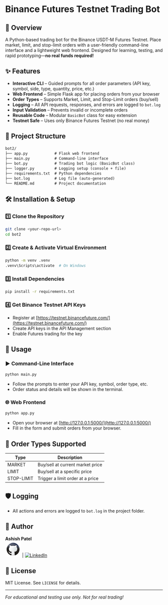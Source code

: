 # Binance Futures Testnet Trading Bot

## 🚀 Overview

A Python-based trading bot for the Binance USDT-M Futures Testnet. Place market, limit, and stop-limit orders with a user-friendly command-line interface and a lightweight web frontend. Designed for learning, testing, and rapid prototyping—**no real funds required!**

## ✨ Features

- **Interactive CLI** – Guided prompts for all order parameters (API key, symbol, side, type, quantity, price, etc.)
- **Web Frontend** – Simple Flask app for placing orders from your browser
- **Order Types** – Supports Market, Limit, and Stop-Limit orders (buy/sell)
- **Logging** – All API requests, responses, and errors are logged to `bot.log`
- **Input Validation** – Prevents invalid or incomplete orders
- **Reusable Code** – Modular `BasicBot` class for easy extension
- **Testnet Safe** – Uses only Binance Futures Testnet (no real money)

## 📂 Project Structure

```
bot2/
├── app.py            # Flask web frontend
├── main.py           # Command-line interface
├── bot.py            # Trading bot logic (BasicBot class)
├── logger.py         # Logging setup (console + file)
├── requirements.txt  # Python dependencies
├── bot.log           # Log file (auto-generated)
└── README.md         # Project documentation
```

## 🛠 Installation & Setup

### 1️⃣ Clone the Repository

```bash
git clone <your-repo-url>
cd bot2
```

### 2️⃣ Create & Activate Virtual Environment

```bash
python -m venv .venv
.venv\Scripts\activate  # On Windows
```

### 3️⃣ Install Dependencies

```bash
pip install -r requirements.txt
```

### 4️⃣ Get Binance Testnet API Keys

- Register at [https://testnet.binancefuture.com/](https://testnet.binancefuture.com/)
- Create API keys in the API Management section
- Enable Futures trading for the key

## 🚦 Usage

### ▶️ Command-Line Interface

```bash
python main.py
```
- Follow the prompts to enter your API key, symbol, order type, etc.
- Order status and details will be shown in the terminal.

### 🌐 Web Frontend

```bash
python app.py
```
- Open your browser at [http://127.0.0.1:5000/](http://127.0.0.1:5000/)
- Fill in the form and submit orders from your browser.

## 📝 Order Types Supported

| Type        | Description                        |
|-------------|------------------------------------|
| MARKET      | Buy/sell at current market price   |
| LIMIT       | Buy/sell at a specific price       |
| STOP-LIMIT  | Trigger a limit order at a price   |

## 🛡️ Logging
- All actions and errors are logged to `bot.log` in the project folder.

## 👤 Author
**Ashish Patel**  
[![GitHub](logo\icons8-github-50.png)](https://github.com/ashishpatel8736) | [![LinkedIn](https://img.icons8.com/ios-filled/50/0077b5/linkedin.png)](https://www.linkedin.com/in/ashishpatel8736)

## 📜 License
MIT License. See `LICENSE` for details.

---

*For educational and testing use only. Not for real trading!*
